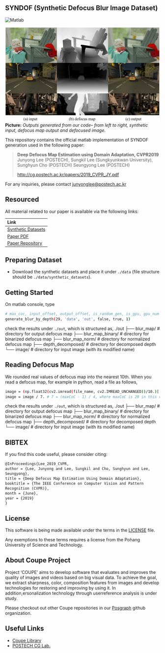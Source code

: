 ## SYNDOF (Synthetic Defocus Blur Image Dataset)
![Matlab](https://img.shields.io/badge/matlab-9.3.0-green.svg?style=plastic)

![Teaser image](./assets/figure.png)
**Picture:** *Outputs generated from our code&ndash; from left to right, synthetic input, defocus map output and defocused image.*

This repository contains the official matlab implementation of SYNDOF generation used in the following paper:

> **Deep Defocus Map Estimation using Domain Adaptation, CVPR2019**<br>
> Junyong Lee (POSTECH), Sungkil Lee (Sungkyunkwan University), Sunghyun Cho (POSTECH) Seungyong Lee (POSTECH)
> 
> http://cg.postech.ac.kr/papers/2019_CVPR_JY.pdf

For any inquiries, please contact [junyonglee@postech.ac.kr](mailto:junyonglee@postech.ac.kr)

## Resourced

All material related to our paper is available via the following links:

| Link |
| :-------------- |
| [Synthetic Datasets](https://www.dropbox.com/s/bymkyss5rtn6avl/synthetic_datasets.zip?dl=0)|
| [Paper PDF](https://drive.google.com/open?id=1wmauOTscwrVs38NR2JfO4Xopt3isqiWT)|
| [Paper Repository](https://github.com/codeslake/DMENet)|

## Preparing Dataset
- Download the synthetic datasets and place it under `./data` (file structure should be `./data/synthetic_datasets`).

## Getting Started
On matlab console, type
```bash
# max_coc, input_offset, output_offset, is_random_gen, is_gpu, gpu_num
generate_blur_by_depth(29, 'data', 'out', false, true, 1)
```

check the results under `./out`, which is structured as,
./out
├── blur_map/                    # directory for output defocus map
├── blur_map_binary/             # directory for binarized defocus map
├── blur_map_norm/               # directory for normalized defocus map
├── depth_decomposed/            # directory for decomposed depth
└── image/                       # directory for input image (with its modified name)

## Reading Defocus Map
We rounded real values of defocus map into the nearest 10th. When you read a defocus map, for example in python, read a file as follows,
```bash
image = (np.float32(cv2.imread(file_name, cv2.IMREAD_UNCHANGED))/10.)[:, :, 1]
image = image / 7. # 7 = (maxCoC - 1) / 4, where maxCoC is 29 in this case.
```

check the results under `./out`, which is structured as,
./out
├── blur_map/                    # directory for output defocus map
├── blur_map_binary/             # directory for binarized defocus map
├── blur_map_norm/               # directory for normalized defocus map
├── depth_decomposed/            # directory for decomposed depth
└── image/                       # directory for input image (with its modified name)

## BIBTEX
If you find this code useful, please consider citing:

```
@InProceedings{Lee_2019_CVPR,
author = {Lee, Junyong and Lee, Sungkil and Cho, Sunghyun and Lee, Seungyong},
title = {Deep Defocus Map Estimation Using Domain Adaptation},
booktitle = {The IEEE Conference on Computer Vision and Pattern Recognition (CVPR)},
month = {June},
year = {2019}
}
```

## License ##
This software is being made available under the terms in the [LICENSE](LICENSE) file.

Any exemptions to these terms requires a license from the Pohang University of Science and Technology.

## About Coupe Project ##
Project ‘COUPE’ aims to develop software that evaluates and improves the quality of images and videos based on big visual data. To achieve the goal, we extract sharpness, color, composition features from images and develop technologies for restoring and improving by using it. In addition,ersonalization technology through userreference analysis is under study.  
    
Please checkout out other Coupe repositories in our [Posgraph](https://github.com/posgraph) github organization.

## Useful Links ##
* [Coupe Library](http://coupe.postech.ac.kr/)
* [POSTECH CG Lab.](http://cg.postech.ac.kr/)
